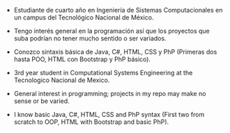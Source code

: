 - Estudiante de cuarto año en Ingeniería de Sistemas Computacionales en un campus del Tecnológico Nacional de México.
- Tengo interés general en la programación así que los proyectos que suba podrían no tener mucho sentido o ser variados.
- Conozco sintaxis básica de Java, C#, HTML, CSS y PhP (Primeras dos hasta POO, HTML con Bootstrap y PhP básico).

- 3rd year student in Computational Systems Engineering at the Tecnologico Nacional de Mexico.
- General interest in programming; projects in my repo may make no sense or be varied.
- I know basic Java, C#, HTML, CSS and PhP syntax (First two from scratch to OOP, HTML with Bootstrap and basic PhP).
